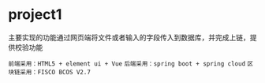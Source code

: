 # project1
主要实现的功能通过网页端将文件或者输入的字段传入到数据库，并完成上链，提供校验功能

`前端采用：HTML5 + element ui + Vue`
`后端采用：spring boot + spring cloud`
`区块链采用：FISCO BCOS V2.7`
